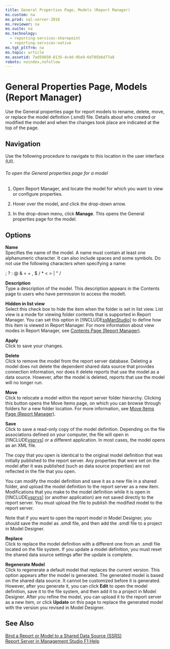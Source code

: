 ```yaml
---
title: General Properties Page, Models (Report Manager)
ms.custom: na
ms.prod: sql-server-2016
ms.reviewer: na
ms.suite: na
ms.technology: 
  - reporting-services-sharepoint
  - reporting-services-native
ms.tgt_pltfrm: na
ms.topic: article
ms.assetid: 7ad59850-8135-4c4d-95e9-6d705b6d77a8
robots: noindex,nofollow
---
```

# General Properties Page, Models (Report Manager)
  Use the General properties page for report models to rename, delete, move, or replace the model definition \(.smdl\) file. Details about who created or modified the model and when the changes took place are indicated at the top of the page.  
  
## Navigation  
 Use the following procedure to navigate to this location in the user interface \(UI\).  
  
###### To open the General properties page for a model  
  
1.  Open Report Manager, and locate the model for which you want to view or configure properties.  
  
2.  Hover over the model, and click the drop\-down arrow.  
  
3.  In the drop\-down menu, click **Manage**. This opens the General properties page for the model.  
  
## Options  
 **Name**  
 Specifies the name of the model. A name must contain at least one alphanumeric character. It can also include spaces and some symbols. Do not use the following characters when specifying a name:  
  
 ; ? : @ & \= \+ , $ \/ \* \< \> | " \/  
  
 **Description**  
 Type a description of the model. This description appears in the Contents page to users who have permission to access the modelt.  
  
 **Hidden in list view**  
 Select this check box to hide the item when the folder is set in list view. List view is a mode for viewing folder contents that is supported in Report Manager. You can set this option in [!INCLUDE[ssManStudio](../../Token/Other/ssManStudio_md.md)] to define how this item is viewed in Report Manager. For more information about view modes in Report Manager, see [Contents Page &#40;Report Manager&#41;](../../Topics/TopicNameNotContainA/Contents-Page--Report-Manager-.md).  
  
 **Apply**  
 Click to save your changes.  
  
 **Delete**  
 Click to remove the model from the report server database. Deleting a model does not delete the dependent shared data source that provides connection information, nor does it delete reports that use the model as a data source. However, after the model is deleted, reports that use the model will no longer run.  
  
 **Move**  
 Click to relocate a model within the report server folder hierarchy. Clicking this button opens the Move Items page, on which you can browse through folders for a new folder location. For more information, see [Move Items Page &#40;Report Manager&#41;](../../Topics/TopicNameNotContainA/Move-Items-Page--Report-Manager-.md).  
  
 **Save**  
 Click to save a read\-only copy of the model definition. Depending on the file associations defined on your computer, the file will open in [!INCLUDE[vsprvs](../../Token/Other/vsprvs_md.md)] or a different application. In most cases, the model opens as an XML file.  
  
 The copy that you open is identical to the original model definition that was initially published to the report server. Any properties that were set on the model after it was published \(such as data source properties\) are not reflected in the file that you open.  
  
 You can modify the model definition and save it as a new file in a shared folder, and upload the model definition to the report server as a new item. Modifications that you make to the model definition while it is open in [!INCLUDE[vsprvs](../../Token/Other/vsprvs_md.md)] \(or another application\) are not saved directly to the report server. You must upload the file to publish the modified model to the report server.  
  
 Note that if you want to open the report model in Model Designer, you should save the model as .smdl file, and then add the .smdl file to a project in Model Designer.  
  
 **Replace**  
 Click to replace the model definition with a different one from an .smdl file located on the file system. If you update a model definition, you must reset the shared data source settings after the update is complete.  
  
 **Regenerate Model**  
 Click to regenerate a default model that replaces the current version. This option appears after the model is generated. The generated model is based on the shared data source. It cannot be customized before it is generated. However, after you generate it, you can click **Edit** to open the model definition, save it to the file system, and then add it to a project in Model Designer. After you refine the model, you can upload it to the report server as a new item, or click **Update** on this page to replace the generated model with the version you revised in Model Designer.  
  
## See Also  
 [Bind a Report or Model to a Shared Data Source &#40;SSRS&#41;](../../Topics/TopicNameContainA/Bind-a-Report-or-Model-to-a-Shared-Data-Source--SSRS-.md)   
 [Report Server in Management Studio F1 Help](../../Topics/TopicNameNotContainA/Report-Server-in-Management-Studio-F1-Help.md)  
  
  